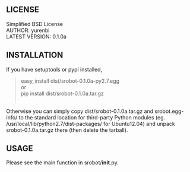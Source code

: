 ## LICENSE ##
Simplified BSD License
<br />AUTHOR: yurenbi
<br />LATEST VERSION: 0.1.0a

## INSTALLATION ##
If you have setuptools or pypi installed,<br />

> easy\_install dist/srobot-0.1.0a-py2.7.egg<br />
or<br />
> pip install dist/srobot-0.1.0a.tar.gz<br /><br />

Otherwise you can simply copy dist/srobot-0.1.0a.tar.gz and srobot.egg-info/ to the
standard location for third-party Python modules (eg.
/usr/local/lib/python2.7/dist-packages/ for Ubuntu12.04)
and unpack srobot-0.1.0a.tar.gz there (then delete the tarball).

## USAGE ##
Please see the main function in srobot/__init__.py.
